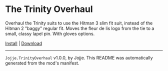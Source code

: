 # The Trinity Overhaul

Overhaul the Trinity suits to use the Hitman 3 slim fit suit, instead of the Hitman 2 "baggy" regular fit. Moves the fleur de lis logo from the tie to a small, classy lapel pin. With gloves options.

[Install](https://hitman-resources.netlify.app/smf-install-link/https://github.com/JojjeE/h3-trinity-overhaul/releases/latest/download/mod.framework.zip) | [Download](https://github.com/JojjeE/h3-trinity-overhaul/releases/latest/download/mod.framework.zip)

---

`Jojje.TrinityOverhaul` v1.0.0, by Jojje. This README was automatically generated from the mod's manifest.

